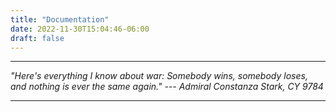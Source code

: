```yaml
---
title: "Documentation"
date: 2022-11-30T15:04:46-06:00
draft: false
---
```


___
*"Here's everything I know*
*about war: Somebody wins,*
*somebody loses, and*
*nothing is ever the same again."*
*--- Admiral Constanza Stark, CY 9784*
___

